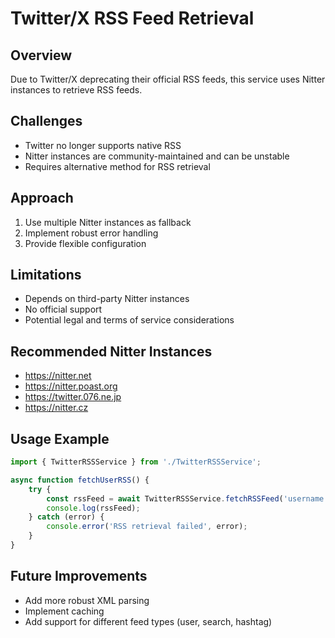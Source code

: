 # Twitter/X RSS Feed Retrieval

## Overview

Due to Twitter/X deprecating their official RSS feeds, this service uses Nitter instances to retrieve RSS feeds.

## Challenges

- Twitter no longer supports native RSS
- Nitter instances are community-maintained and can be unstable
- Requires alternative method for RSS retrieval

## Approach

1. Use multiple Nitter instances as fallback
2. Implement robust error handling
3. Provide flexible configuration

## Limitations

- Depends on third-party Nitter instances
- No official support
- Potential legal and terms of service considerations

## Recommended Nitter Instances

- <https://nitter.net>
- <https://nitter.poast.org>
- <https://twitter.076.ne.jp>
- <https://nitter.cz>

## Usage Example

```typescript
import { TwitterRSSService } from './TwitterRSSService';

async function fetchUserRSS() {
    try {
        const rssFeed = await TwitterRSSService.fetchRSSFeed('username');
        console.log(rssFeed);
    } catch (error) {
        console.error('RSS retrieval failed', error);
    }
}
```

## Future Improvements

- Add more robust XML parsing
- Implement caching
- Add support for different feed types (user, search, hashtag)
